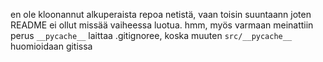 en ole kloonannut alkuperaista repoa netistä, vaan toisin suuntaann joten README ei ollut missää vaiheessa luotua.
hmm, myös varmaan meinattiin perus `__pycache__` laittaa .gitignoree, koska muuten `src/__pycache__` huomioidaan gitissa
